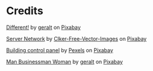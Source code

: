 # Credits

[Different!](https://pixabay.com/illustrations/smilies-emoticons-especially-1607165/) 
by [geralt](https://pixabay.com/users/geralt-9301/) on [Pixabay](https://pixabay.com/)

[Server Network](https://pixabay.com/vectors/server-network-local-wired-311338/)
by [Clker-Free-Vector-Images](https://pixabay.com/users/clker-free-vector-images-3736/)
on [Pixabay](https://pixabay.com/) 


[Building control panel](https://pixabay.com/photos/building-control-panel-controls-1853330/)
by [Pexels](https://pixabay.com/users/pexels-2286921/) 
on [Pixabay](https://pixabay.com/) 

[Man Businessman Woman](https://pixabay.com/illustrations/man-businessmen-woman-economy-1079245/)
by [geralt](https://pixabay.com/users/geralt-9301/) on [Pixabay](https://pixabay.com/)


